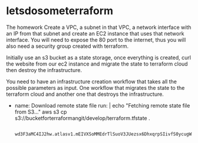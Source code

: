 # letsdosometerraform


The homework
Create a VPC, a subnet in that VPC, a network interface with an IP from that subnet and create an EC2 instance that uses that network interface. You will need to expose the 80 port to the internet, thus you will also need a security group created with terraform.

Initially use an s3 bucket as a state storage, once everything is created, curl the website from our ec2 instance and migrate the state to terraform cloud then  destroy the infrastructure.

You need to have an infrastructure creation workflow that takes all the possible parameters as input.
One workflow that migrates the state to the terraform cloud and another one that destroys the infrastructure.




- name: Download remote state file
      run: |
        echo "Fetching remote state file from S3..."
        aws s3 cp s3://bucketforterraformangit/develop/terraform.tfstate .


        wd3F3aMC4IJ2hw.atlasv1.mEIVXSoMMEdrTlSuoV3JUezsx6DhxqrpSIivfS0ycugWalG9blFXD0cfq3ima5mO3o0
   

